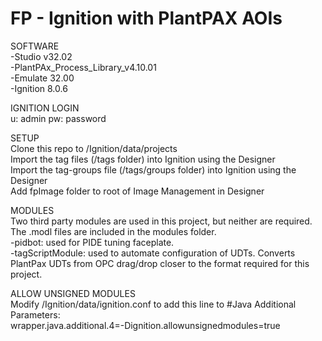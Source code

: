 # FP - Ignition with PlantPAX AOIs

SOFTWARE  
-Studio v32.02  
-PlantPAx_Process_Library_v4.10.01  
-Emulate 32.00  
-Ignition 8.0.6  

IGNITION LOGIN  
u: admin
pw: password

SETUP  
Clone this repo to /Ignition/data/projects  
Import the tag files (/tags folder) into Ignition using the Designer  
Import the tag-groups file (/tags/groups folder) into Ignition using the Designer  
Add fpImage folder to root of Image Management in Designer

MODULES  
Two third party modules are used in this project, but neither are required. The .modl files are included in the modules folder.  
-pidbot: used for PIDE tuning faceplate.  
-tagScriptModule: used to automate configuration of UDTs.  Converts PlantPax UDTs from OPC drag/drop closer to the format required for this project.

ALLOW UNSIGNED MODULES  
Modify /Ignition/data/ignition.conf to add this line to #Java Additional Parameters:  
wrapper.java.additional.4=-Dignition.allowunsignedmodules=true
